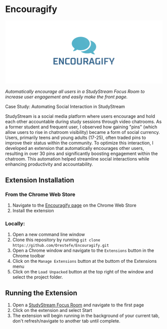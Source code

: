 # Encouragify

![Encouragify logo](./logo.png)

_Automatically encourage all users in a StudyStream Focus Room to increase user engagement and easily make the front page._

Case Study: Automating Social Interaction in StudyStream

StudyStream is a social media platform where users encourage and hold each other accountable during study sessions through video chatrooms. As a former student and frequent user, I observed how gaining "pins" (which allow users to rise in chatroom visibility) became a form of social currency. Users, primarily teens and young adults (17-25), often traded pins to improve their status within the community. To optimize this interaction, I developed an extension that automatically encourages other users, resulting in over 30 pins and significantly boosting engagement within the chatroom. This automation helped streamline social interactions while enhancing productivity and accountability.

## Extension Installation
### From the Chrome Web Store
1. Navigate to the [Encouragify page](google.com) on the Chrome Web Store
2. Install the extension

### Locally: 
1. Open a new command line window 
2. Clone this repository by running ```git clone https://github.com/Orestefe/Encouragify.git```
3. Open a Chrome window and navigate to the `Extensions` button in the Chrome toolbar
4. Click on the `Manage Extensions` button at the buttom of the Extensions menu
5. Click on the `Load Unpacked` button at the top right of the window and select the project folder. 

## Running the Extension
1. Open a [StudyStream Focus Room](https://app.studystream.live/focus/room) and navigate to the first page 
2. Click on the extension and select Start
3. The extension will begin running in the background of your current tab, don't refresh/navigate to another tab until complete. 
